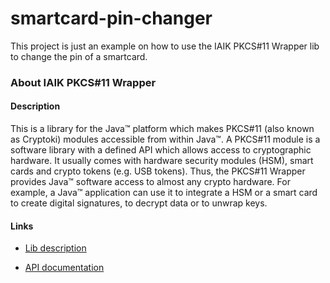 smartcard-pin-changer
=====================

This project is just an example on how to use the IAIK PKCS#11 Wrapper lib to change the pin of a smartcard.

### About IAIK PKCS#11 Wrapper

#### Description

This is a library for the Java™ platform which makes PKCS#11 (also known as Cryptoki) modules accessible from within Java™. A PKCS#11 module is a software library with a defined API which allows access to cryptographic hardware. It usually comes with hardware security modules (HSM), smart cards and crypto tokens (e.g. USB tokens). Thus, the PKCS#11 Wrapper provides Java™ software access to almost any crypto hardware. For example, a Java™ application can use it to integrate a HSM or a smart card to create digital signatures, to decrypt data or to unwrap keys.

#### Links

* [Lib description](https://jce.iaik.tugraz.at/sic/Products/Core-Crypto-Toolkits/PKCS_11_Wrapper)

* [API documentation](http://javadoc.iaik.tugraz.at/pkcs11_wrapper/current/index.html)